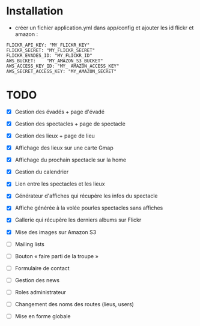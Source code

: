 # Installation
* créer un fichier application.yml dans app/config et ajouter les id flickr et amazon :   

`FLICKR_API_KEY: "MY_FLICKR_KEY"`  
`FLICKR_SECRET: "MY_FLICKR_SECRET"`  
`FLICKR_EVADES_ID: "MY_FLICKR_ID"`  
`AWS_BUCKET:	"MY_AMAZON_S3_BUCKET"`  
`AWS_ACCESS_KEY_ID: "MY_ AMAZON_ACCESS_KEY"`  
`AWS_SECRET_ACCESS_KEY: "MY_AMAZON_SECRET"`  

# TODO
- [x] Gestion des évadés + page d'évadé
- [x] Gestion des spectacles + page de spectacle
- [x] Gestion des lieux + page de lieu
- [x] Affichage des lieux sur une carte Gmap
- [x] Affichage du prochain spectacle sur la home
- [x] Gestion du calendrier
- [x] Lien entre les spectacles et les lieux
- [x] Générateur d'affiches qui récupère les infos du spectacle
- [x] Affiche générée à la volée pourles spectacles sans affiches
- [x] Gallerie qui récupère les derniers albums sur Flickr
- [x] Mise des images sur Amazon S3
- [ ] Mailing lists
- [ ] Bouton « faire parti de la troupe »
- [ ] Formulaire de contact
- [ ] Gestion des news
- [ ] Roles administrateur
- [ ] Changement des noms des routes (lieus, users)
- [ ] Mise en forme globale


